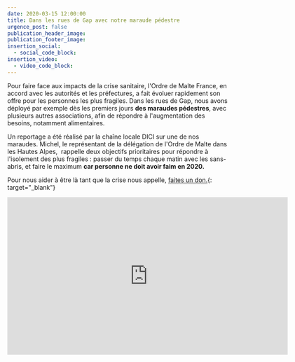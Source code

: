 ```yaml
---
date: 2020-03-15 12:00:00
title: Dans les rues de Gap avec notre maraude pédestre
urgence_post: false
publication_header_image:
publication_footer_image:
insertion_social:
  - social_code_block:
insertion_video:
  - video_code_block:
---
```


Pour faire face aux impacts de la crise sanitaire, l'Ordre de Malte France, en accord avec les autorit&eacute;s et les pr&eacute;fectures, a fait &eacute;voluer rapidement son offre pour les personnes les plus fragiles. Dans les rues de Gap, nous avons d&eacute;ploy&eacute; par exemple d&egrave;s les premiers jours **des maraudes p&eacute;destres**, avec plusieurs autres associations, afin de r&eacute;pondre &agrave; l'augmentation des besoins, notamment alimentaires.

Un reportage a &eacute;t&eacute; r&eacute;alis&eacute; par la cha&icirc;ne locale DICI sur une de nos maraudes. Michel, le repr&eacute;sentant de la d&eacute;l&eacute;gation de l'Ordre de Malte dans les Hautes Alpes,&nbsp; rappelle deux objectifs prioritaires pour r&eacute;pondre &agrave; l'isolement des plus fragiles : passer du temps chaque matin avec les sans-abris, et faire le maximum **car personne ne doit avoir faim en 2020.&nbsp;**

Pour nous aider &agrave; &ecirc;tre l&agrave; tant que la crise nous appelle, [faites un don.](https://covid19.ordredemaltefrance.org/){: target="_blank"}

<iframe title="vimeo-player" src="https://player.vimeo.com/video/410300753" width="640" height="360" frameborder="0" allowfullscreen></iframe>